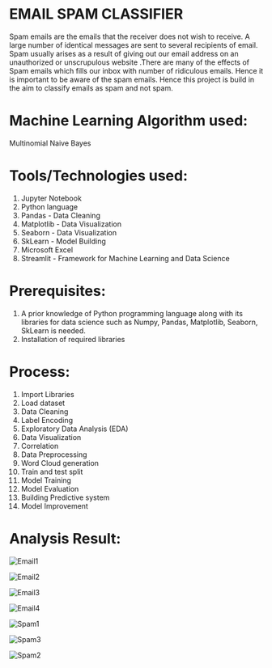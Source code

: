 # EMAIL SPAM CLASSIFIER
Spam emails are the emails that the receiver does not wish to receive. A large number of identical messages are sent to several recipients of email. Spam  usually arises as a result of giving out our email address on an unauthorized or unscrupulous website .There are many of the effects of Spam emails which fills our inbox with number of ridiculous emails.  Hence it is important to be aware of the spam emails.  Hence this project is build in the aim to classify emails as spam and not spam.

# Machine Learning Algorithm used:
Multinomial Naive Bayes

# Tools/Technologies used:
1. Jupyter Notebook
2. Python language
3. Pandas - Data Cleaning
4. Matplotlib - Data Visualization
5. Seaborn - Data Visualization
6. SkLearn - Model Building
7. Microsoft Excel
8. Streamlit - Framework for Machine Learning and Data Science

# Prerequisites:
1. A prior knowledge of Python programming language along with its libraries for data science such as Numpy, Pandas, Matplotlib, Seaborn, SkLearn is needed.
2. Installation of required libraries

# Process:
1. Import Libraries
2. Load dataset
3. Data Cleaning
4. Label Encoding
5. Exploratory Data Analysis (EDA)
6. Data Visualization
7. Correlation
8. Data Preprocessing
9. Word Cloud generation
10. Train and test split
11. Model Training
12. Model Evaluation
13. Building Predictive system
14. Model Improvement

# Analysis Result:
![Email1](https://github.com/Navina-Murugadas/Email_Spam_Classifier_DS/assets/72821323/7447e577-cb2a-4368-aa9b-98be001c9af7)

![Email2](https://github.com/Navina-Murugadas/Email_Spam_Classifier_DS/assets/72821323/a1fe6d86-0ee5-4251-81f6-3594e1a34baa)

![Email3](https://github.com/Navina-Murugadas/Email_Spam_Classifier_DS/assets/72821323/74a13a83-4fc8-47b6-bf20-9a3d67d16862)

![Email4](https://github.com/Navina-Murugadas/Email_Spam_Classifier_DS/assets/72821323/bfcbd01a-8407-4fb3-8e61-1044970f6902)

![Spam1](https://github.com/Navina-Murugadas/Email_Spam_Classifier_DS/assets/72821323/df12c9e1-dde8-498b-b69e-4e331de15b26)

![Spam3](https://github.com/Navina-Murugadas/Email_Spam_Classifier_DS/assets/72821323/84161557-e255-4dac-b9dc-d5da6fed2931)

![Spam2](https://github.com/Navina-Murugadas/Email_Spam_Classifier_DS/assets/72821323/d27134a9-714c-4598-a929-7fceafd20025)










